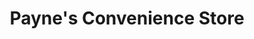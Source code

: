 ---
title: "Payne's Convenience Store"
url: /bristol/paynes-convenience-store/
shop: Lebensmittel
---